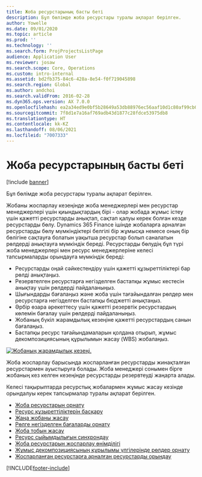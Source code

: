 ```yaml
---
title: Жоба ресурстарының басты беті
description: Бұл бөлімде жоба ресурстары туралы ақпарат берілген.
author: Yowelle
ms.date: 09/01/2020
ms.topic: article
ms.prod: ''
ms.technology: ''
ms.search.form: ProjProjectsListPage
audience: Application User
ms.reviewer: josaw
ms.search.scope: Core, Operations
ms.custom: intro-internal
ms.assetid: bd2fb375-84c6-428a-8e54-f0f719045898
ms.search.region: Global
ms.author: andchoi
ms.search.validFrom: 2016-02-28
ms.dyn365.ops.version: AX 7.0.0
ms.openlocfilehash: ea2a34ed9e0bf5b28649a53db88976ec56aaf10d1c80af99cb0856250873a2ab
ms.sourcegitcommit: 7f8d1e7a16af769adb43d1877c28fdce53975db8
ms.translationtype: HT
ms.contentlocale: kk-KZ
ms.lasthandoff: 08/06/2021
ms.locfileid: "7007333"
---
```

# <a name="project-resourcing-home-page"></a>Жоба ресурстарының басты беті

[!include [banner](../includes/banner.md)]

Бұл бөлімде жоба ресурстары туралы ақпарат берілген.

Жобаны жоспарлау кезеңінде жоба менеджерлері мен ресурстар менеджерлері үшін қиындықтардың бірі - олар жобада жұмыс істеу үшін қажетті ресурстарды анықтап, сақтап қалуы керек болған кезде ресурстарды бөлу. Dynamics 365 Finance ішінде жобаларға арналған ресурстарды бөлу мүмкіндіктері белгілі бір жұмысқа немесе оның бір бөлігіне сақтауға болатын уақытша ресурстар болып саналатын рөлдерді анықтауға мүмкіндік береді. Ресурстарды бөлудің бұл түрі жоба менеджерлері мен ресурс менеджерлеріне келесі тапсырмаларды орындауға мүмкіндік береді:

- Ресурстарды оңай сәйкестендіру үшін қажетті құзыреттіліктері бар рөлді анықтаңыз.
- Резервтелген ресурстарға негізделген бастапқы жұмыс кестесін анықтау үшін рөлдерді пайдаланыңыз.
- Шығындарды бағалаңыз және жоба үшін тағайындалған рөлдер мен ресурстарға негізделген бастапқы бюджетті анықтаңыз.
- Әрбір өзара әрекеттесу үшін қажетті резервтік ресурстардың көлемін бағалау үшін рөлдерді пайдаланыңыз.
- Жобаның бүкіл жарамдылық кезеңіне қажетті ресурстардың санын бағалаңыз.
- Бастапқы ресурс тағайындамаларын қолдана отырып, жұмыс декомпозициясының құрылымын жасау (WBS) жобалаңыз.

[![Жобаның жарамдылық кезеңі.](./media/projectresourcing02-1024x812.jpg)](./media/projectresourcing02.jpg)

Жоба жоспарлау барысында жоспарланған ресурстарды жинақталған ресурстармен ауыстыруға болады. Жоба менеджері сонымен бірге жобаның кез келген кезеңінде ресурстарды резервтеуді жаңарта алады.

Келесі тақырыптарда ресурстық жобалармен жұмыс жасау кезінде орындалуы керек тапсырмалар туралы ақпарат берілген.

- [Жоба ресурстарын орнату](set-up-project-resources.md)
- [Ресурс құзыреттіліктерін басқару](manage-resource-competencies.md)
- [Жаңа жобаны жасау](create-new-project.md)
- [Рөлге негізделген бағаларды орнату](set-up-role-based-pricing.md)
- [Жоба тобын жасау](create-project-team.md)
- [Ресурс сыйымдылығын синхрондау](synchronize-resource-capacity.md)
- [Жоба ресурстарын жоспарлау өнімділігі](project-scheduling-performance.md)
- [Жұмыс декомпозициясының құрылымы үлгілерінде рөлдер орнату](set-up-roles-wbs-template.md)
- [Жоспарланған ресурстарға арналған ресурстарды орындау](resource-fulfillment-planned-resources.md)


[!INCLUDE[footer-include](../includes/footer-banner.md)]